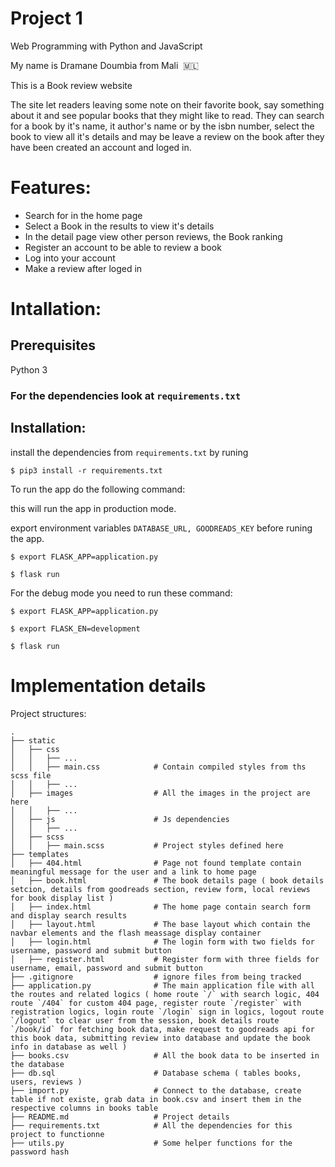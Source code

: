 # Project 1

Web Programming with Python and JavaScript

My name is Dramane Doumbia from Mali  🇲🇱

This is a Book review website

The site let readers leaving some note on their favorite book, say something about it and see popular books that they might like to read.
They can search for a book by it's name, it author's name or by the isbn number, select the book to view all it's details and may be leave a review on the book after they have been created an account and loged in.

# Features: 
   - Search for in the home page
   - Select a Book in the results to view it's details
   - In the detail page view other person reviews, the Book ranking
   - Register an account to be able to review a book
   - Log into your account
   - Make a review after loged in

# Intallation:

## Prerequisites
Python 3

### For the dependencies look at ` requirements.txt `

## Installation:

install the dependencies from ` requirements.txt `
by runing

```
$ pip3 install -r requirements.txt
```

To run the app do the following command: 

this will run the app in production mode.

export environment variables ` DATABASE_URL, GOODREADS_KEY ` before runing the app.

```
$ export FLASK_APP=application.py

$ flask run
```

For the debug mode you need  to run these command:

```
$ export FLASK_APP=application.py

$ export FLASK_EN=development

$ flask run
```

# Implementation details

Project structures:

    .
    ├── static
    │   ├── css
    │   │   ├── ...
    │   │   ├── main.css            # Contain compiled styles from ths scss file
    │   │   ├── ...
    │   ├── images                  # All the images in the project are here 
    │   │   ├── ...
    │   ├── js                      # Js dependencies
    │   │   ├── ...
    │   ├── scss 
    │   │   ├── main.scss           # Project styles defined here
    ├── templates
    │   ├── 404.html                # Page not found template contain meaningful message for the user and a link to home page
    │   ├── book.html               # The book details page ( book details setcion, details from goodreads section, review form, local reviews for book display list )
    │   ├── index.html              # The home page contain search form and display search results
    │   ├── layout.html             # The base layout which contain the navbar elements and the flash meassage display container
    │   ├── login.html              # The login form with two fields for username, password and submit button
    │   ├── register.html           # Register form with three fields for username, email, password and submit button
    ├── .gitignore                  # ignore files from being tracked
    ├── application.py              # The main application file with all the routes and related logics ( home route `/` with search logic, 404 route `/404` for custom 404 page, register route `/register` with registration logics, login route `/login` sign in logics, logout route `/logout` to clear user from the session, book details route `/book/id` for fetching book data, make request to goodreads api for this book data, submitting review into database and update the book info in database as well )
    ├── books.csv                   # All the book data to be inserted in the database
    ├── db.sql                      # Database schema ( tables books, users, reviews )
    ├── import.py                   # Connect to the database, create table if not existe, grab data in book.csv and insert them in the respective columns in books table
    ├── README.md                   # Project details
    ├── requirements.txt            # All the dependencies for this project to functionne
    ├── utils.py                    # Some helper functions for the password hash
